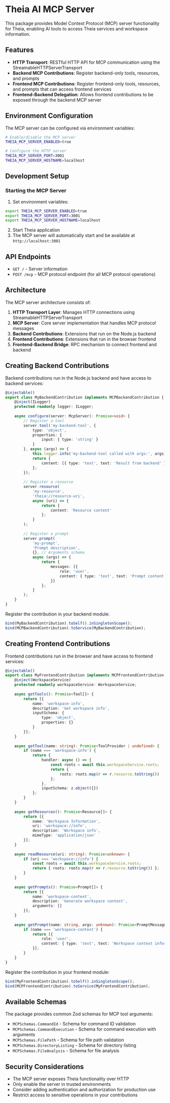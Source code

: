 # Theia AI MCP Server

This package provides Model Context Protocol (MCP) server functionality for Theia, enabling AI tools to access Theia services and workspace information.

## Features

- **HTTP Transport**: RESTful HTTP API for MCP communication using the StreamableHTTPServerTransport
- **Backend MCP Contributions**: Register backend-only tools, resources, and prompts
- **Frontend MCP Contributions**: Register frontend-only tools, resources, and prompts that can access frontend services
- **Frontend-Backend Delegation**: Allows frontend contributions to be exposed through the backend MCP server

## Environment Configuration

The MCP server can be configured via environment variables:

```bash
# Enable/disable the MCP server
THEIA_MCP_SERVER_ENABLED=true

# Configure the HTTP server
THEIA_MCP_SERVER_PORT=3001
THEIA_MCP_SERVER_HOSTNAME=localhost
```

## Development Setup

### Starting the MCP Server

1. Set environment variables:

```bash
export THEIA_MCP_SERVER_ENABLED=true
export THEIA_MCP_SERVER_PORT=3001
export THEIA_MCP_SERVER_HOSTNAME=localhost
```

2. Start Theia application
3. The MCP server will automatically start and be available at `http://localhost:3001`

## API Endpoints

- `GET /` - Server information
- `POST /mcp` - MCP protocol endpoint (for all MCP protocol operations)

## Architecture

The MCP server architecture consists of:

1. **HTTP Transport Layer**: Manages HTTP connections using StreamableHTTPServerTransport
2. **MCP Server**: Core server implementation that handles MCP protocol messages
3. **Backend Contributions**: Extensions that run on the Node.js backend
4. **Frontend Contributions**: Extensions that run in the browser frontend
5. **Frontend-Backend Bridge**: RPC mechanism to connect frontend and backend

## Creating Backend Contributions

Backend contributions run in the Node.js backend and have access to backend services:

```typescript
@injectable()
export class MyBackendContribution implements MCPBackendContribution {
    @inject(ILogger)
    protected readonly logger: ILogger;
    
    async configure(server: McpServer): Promise<void> {
        // Register a tool
        server.tool('my-backend-tool', {
            type: 'object',
            properties: {
                input: { type: 'string' }
            }
        }, async (args) => {
            this.logger.info('my-backend-tool called with args:', args);
            return {
                content: [{ type: 'text', text: 'Result from backend' }]
            };
        });
        
        // Register a resource
        server.resource(
            'my-resource',
            'theia://resource-uri',
            async (uri) => {
                return {
                    content: 'Resource content'
                };
            }
        );
        
        // Register a prompt
        server.prompt(
            'my-prompt',
            'Prompt description',
            {}, // Arguments schema
            async (args) => {
                return {
                    messages: [{
                        role: 'user',
                        content: { type: 'text', text: 'Prompt content' }
                    }]
                };
            }
        );
    }
}
```

Register the contribution in your backend module:

```typescript
bind(MyBackendContribution).toSelf().inSingletonScope();
bind(MCPBackendContribution).toService(MyBackendContribution);
```

## Creating Frontend Contributions

Frontend contributions run in the browser and have access to frontend services:

```typescript
@injectable()
export class MyFrontendContribution implements MCPFrontendContribution {
    @inject(WorkspaceService)
    protected readonly workspaceService: WorkspaceService;
    
    async getTools(): Promise<Tool[]> {
        return [{
            name: 'workspace-info',
            description: 'Get workspace info',
            inputSchema: {
                type: 'object',
                properties: {}
            }
        }];
    }
    
    async getTool(name: string): Promise<ToolProvider | undefined> {
        if (name === 'workspace-info') {
            return {
                handler: async () => {
                    const roots = await this.workspaceService.roots;
                    return { 
                        roots: roots.map(r => r.resource.toString()) 
                    };
                },
                inputSchema: z.object({})
            };
        }
    }
    
    async getResources(): Promise<Resource[]> {
        return [{
            name: 'Workspace Information',
            uri: 'workspace://info',
            description: 'Workspace info',
            mimeType: 'application/json'
        }];
    }
    
    async readResource(uri: string): Promise<unknown> {
        if (uri === 'workspace://info') {
            const roots = await this.workspaceService.roots;
            return { roots: roots.map(r => r.resource.toString()) };
        }
    }
    
    async getPrompts(): Promise<Prompt[]> {
        return [{
            name: 'workspace-context',
            description: 'Generate workspace context',
            arguments: []
        }];
    }
    
    async getPrompt(name: string, args: unknown): Promise<PromptMessage[]> {
        if (name === 'workspace-context') {
            return [{
                role: 'user',
                content: { type: 'text', text: 'Workspace context information' }
            }];
        }
    }
}
```

Register the contribution in your frontend module:

```typescript
bind(MyFrontendContribution).toSelf().inSingletonScope();
bind(MCPFrontendContribution).toService(MyFrontendContribution);
```

## Available Schemas

The package provides common Zod schemas for MCP tool arguments:

- `MCPSchemas.CommandId` - Schema for command ID validation
- `MCPSchemas.CommandExecution` - Schema for command execution with arguments
- `MCPSchemas.FilePath` - Schema for file path validation
- `MCPSchemas.DirectoryListing` - Schema for directory listing
- `MCPSchemas.FileAnalysis` - Schema for file analysis

## Security Considerations

- The MCP server exposes Theia functionality over HTTP
- Only enable the server in trusted environments
- Consider adding authentication and authorization for production use
- Restrict access to sensitive operations in your contributions
